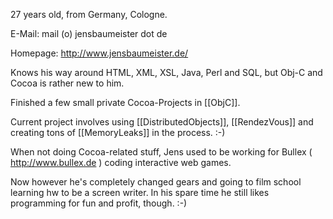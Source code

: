 

27 years old, from Germany, Cologne.

E-Mail: mail (o) jensbaumeister dot de

Homepage: http://www.jensbaumeister.de/

Knows his way around HTML, XML, XSL, Java, Perl and SQL, but Obj-C and Cocoa is rather new to him.

Finished a few small private Cocoa-Projects in [[ObjC]].

Current project involves using [[DistributedObjects]], [[RendezVous]] and creating tons of [[MemoryLeaks]] in the process. :-)

When not doing Cocoa-related stuff, Jens used to be working for Bullex ( http://www.bullex.de ) coding interactive web games.

Now however he's completely changed gears and going to film school learning hw to be a screen writer. In his spare time he still likes programming for fun and profit, though. :-)